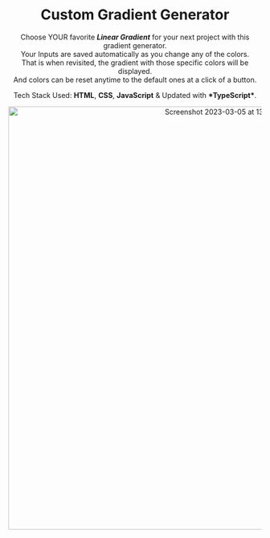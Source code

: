 <h1 align="center">Custom Gradient Generator</h1>

<p align="center">
Choose YOUR favorite <strong><em>Linear Gradient</em></strong> for your next project with this gradient generator. <br />
Your Inputs are saved automatically as you change any of the colors. <br />
That is when revisited, the gradient with those specific colors will be displayed.  <br />
And colors can be reset anytime to the default ones at a click of a button.
</p>

<p align="center">
Tech Stack Used: <strong>HTML</strong>, <strong>CSS</strong>, <strong>JavaScript</strong> & Updated with <strong>*TypeScript*</strong>.
</p>

<p align="center">
<img width="843" alt="Screenshot 2023-03-05 at 13 01 48" src="https://user-images.githubusercontent.com/41067454/222947932-35254bf1-736f-4e41-aa6d-85106817f239.png">
</p>
